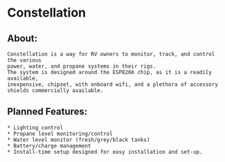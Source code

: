 # Constellation

## About:
    Constellation is a way for RV owners to monitor, track, and control the various 
    power, water, and propane systems in their rigs.
    The system is designed around the ESP8266 chip, as it is a readily available, 
    inexpensive, chipset, with onboard wifi, and a plethora of accessory shields commercially available.
    
## Planned Features:
    * Lighting control
    * Propane level monitoring/control
    * Water level monitor (fresh/grey/black tanks)
    * Battery/charge management
    * Install-time setup designed for easy installation and set-up.
    
